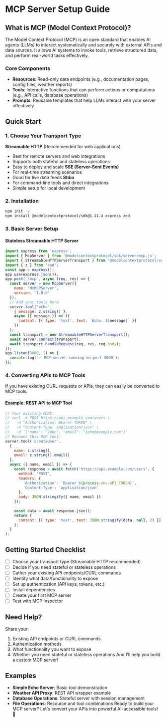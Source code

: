 # MCP Server Setup Guide
## What is MCP (Model Context Protocol)?
The Model Context Protocol (MCP) is an open standard that enables AI agents (LLMs) to interact systematically and securely with external APIs and data sources. It allows AI systems to invoke tools, retrieve structured data, and perform real-world tasks effectively.
### Core Components
- **Resources**: Read-only data endpoints (e.g., documentation pages, config files, weather reports)
- **Tools**: Interactive functions that can perform actions or computations (e.g., API calls, database operations)
- **Prompts**: Reusable templates that help LLMs interact with your server effectively
## Quick Start
### 1. Choose Your Transport Type
**Streamable HTTP** (Recommended for web applications)
- Best for remote servers and web integrations
- Supports both stateful and stateless operations
- Easy to deploy and scale
**SSE (Server-Sent Events)**
- For real-time streaming scenarios
- Good for live data feeds
**Stdio**
- For command-line tools and direct integrations
- Simple setup for local development
### 2. Installation
```bash
npm init -y
npm install @modelcontextprotocol/sdk@1.11.4 express zod
```
### 3. Basic Server Setup
#### Stateless Streamable HTTP Server
```javascript
import express from 'express';
import { McpServer } from '@modelcontextprotocol/sdk/server/mcp.js';
import { StreamableHTTPServerTransport } from '@modelcontextprotocol/sdk/server/streamableHttp.js';
import { z } from 'zod';
const app = express();
app.use(express.json());
app.post('/mcp', async (req, res) => {
  const server = new McpServer({ 
    name: 'MyMCPServer', 
    version: '1.0.0' 
  });
  // Add your tools here
  server.tool('echo', 
    { message: z.string() }, 
    async ({ message }) => ({
      content: [{ type: 'text', text: `Echo: ${message}` }]
    })
  );
  const transport = new StreamableHTTPServerTransport();
  await server.connect(transport);
  await transport.handleRequest(req, res, req.body);
});
app.listen(3000, () => {
  console.log('✅ MCP server running on port 3000');
});
```
### 4. Converting APIs to MCP Tools
If you have existing CURL requests or APIs, they can easily be converted to MCP tools:
#### Example: REST API to MCP Tool
```javascript
// Your existing CURL:
// curl -X POST https://api.example.com/users \
//   -H "Authorization: Bearer TOKEN" \
//   -H "Content-Type: application/json" \
//   -d '{"name": "John", "email": "john@example.com"}'
// Becomes this MCP tool:
server.tool('createUser', 
  { 
    name: z.string(), 
    email: z.string().email() 
  }, 
  async ({ name, email }) => {
    const response = await fetch('https://api.example.com/users', {
      method: 'POST',
      headers: {
        'Authorization': `Bearer ${process.env.API_TOKEN}`,
        'Content-Type': 'application/json'
      },
      body: JSON.stringify({ name, email })
    });
    
    const data = await response.json();
    return {
      content: [{ type: 'text', text: JSON.stringify(data, null, 2) }]
    };
  }
);
```
## Getting Started Checklist
- [ ] Choose your transport type (Streamable HTTP recommended)
- [ ] Decide if you need stateful or stateless operations
- [ ] Gather your existing API endpoints/CURL commands
- [ ] Identify what data/functionality to expose
- [ ] Set up authentication (API keys, tokens, etc.)
- [ ] Install dependencies
- [ ] Create your first MCP server
- [ ] Test with MCP Inspector
## Need Help?
Share your:
1. Existing API endpoints or CURL commands
2. Authentication methods
3. What functionality you want to expose
4. Whether you need stateful or stateless operations
And I'll help you build a custom MCP server!
## Examples
- **Simple Echo Server**: Basic tool demonstration
- **Weather API Proxy**: REST API wrapper example  
- **Database Operations**: Stateful server with session management
- **File Operations**: Resource and tool combinations
Ready to build your MCP server? Let's convert your APIs into powerful AI-accessible tools! 🚀